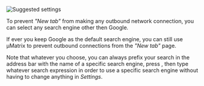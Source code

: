 ![Suggested settings](https://raw.githubusercontent.com/gorhill/uMatrix/master/doc/img/chromium-privacy-settings.png)

To prevent _"New tab"_ from making any outbound network connection, you can select any search engine other then Google.

If ever you keep Google as the default search engine, you can still use µMatrix to prevent outbound connections from the _"New tab"_ page.

Note that whatever you choose, you can always prefix your search in the address bar with the name of a specific search engine, press <Tab>, then type whatever search expression in order to use a specific search engine without having to change anything in _Settings_.